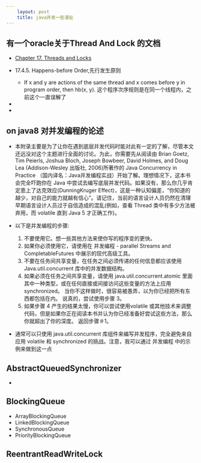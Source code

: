 ```yaml
---
    layout: post
    title: java并发一些漫扯
---
```


## 有一个oracle关于Thread And Lock 的文档

- [Chapter 17. Threads and Locks](https://docs.oracle.com/javase/specs/jls/se8/html/jls-17.html#jls-17.4.5)

- 17.4.5. Happens-before Order,先行发生原则
    * If x and y are actions of the same thread and x comes before y in program order, then hb(x, y). 这个程序次序规则是在同一个线程内，之前这个一直误解了

- 

-    

## **on java8** 对并发编程的论述

- 本附录主要是为了让你在遇到底层并发代码时能对此有一定的了解，尽管本文还远没对这个主题进行全面的讨论。为此，你需要先从阅读由 Brian Goetz, Tim Peierls, Joshua Bloch, Joseph Bowbeer, David Holmes, and Doug Lea (Addison-Wesley 出版社, 2006)所著作的 Java Concurrency in Practice （国内译名：Java并发编程实战）开始了解。理想情况下，这本书会完全吓跑你在 Java 中尝试去编写底层并发代码。如果没有，那么你几乎肯定患上了达克效应(DunningKruger Effect)，这是一种认知偏差，“你知道的越少，对自己的能力就越有信心”。请记住，当前的语言设计人员仍然在清理早期语言设计人员过于自信造成的混乱(例如，查看 Thread 类中有多少方法被弃用，而 volatile 直到 Java 5 才正确工作)。

- 以下是并发编程的步骤:
    1. 不要使用它。想一些其他方法来使你写的程序变的更快。
    2. 如果你必须使用它，请使用在 并发编程 - parallel Streams and CompletableFutures 中展示的现代高级工具。
    3. 不要在任务间共享变量，在任务之间必须传递的任何信息都应该使用 Java.util.concurrent 库中的并发数据结构。
    4. 如果必须在任务之间共享变量，请使用 java.util.concurrent.atomic 里面其中一种类型，或在任何直接或间接访问这些变量的方法上应用 synchronized。 当你不这样做时，很容易被愚弄，以为你已经把所有东西都包括在内。 说真的，尝试使用步骤 3。
    5. 如果步骤 4 产生的结果太慢，你可以尝试使用volatile 或其他技术来调整代码，但是如果你正在阅读本书并认为你已经准备好尝试这些方法，那么你就超出了你的深度。 返回步骤＃1。
- 通常可以只使用 java.util.concurrent 库组件来编写并发程序，完全避免来自应用 volatile 和 synchronized 的挑战。注意，我可以通过 并发编程 中的示例来做到这一点

## AbstractQueuedSynchronizer
- 

## BlockingQueue
- ArrayBlockingQueue
- LinkedBlockingQueue
- SynchronousQueue
- PriorityBlockingQueue

## ReentrantReadWriteLock


